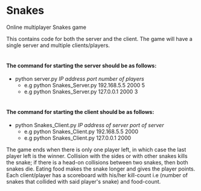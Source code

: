# Snakes
Online multiplayer Snakes game

This contains code for both the server and the client. The game will have a single server and multiple clients/players.<br/><br/>
#### The command for starting the server should be as follows:
+ python server.py *IP address* *port* *number of players* </br>
    - e.g python Snakes_Server.py 192.168.5.5 2000 5 <br/>
    - e.g python Snakes_Server.py 127.0.0.1 2000 3<br/><br/>
#### The command for starting the client should be as follows:
+ python Snakes_Client.py *IP address of server* *port of server*<br/>
    - e.g python Snakes_Client.py 192.168.5.5 2000<br/>
    - e.g python Snakes_Client.py 127.0.0.1 2000<br/>

The game ends when there is only one player left, in which case the last player left is the winner. Collision with the sides or with other snakes kills the snake; if there is a head-on collisions between two snakes, then both snakes die. Eating food makes the snake longer and gives the player points. <br/>
Each client/player has a scoreboard with his/her kill-count i.e (number of snakes that collided with said player's snake) and food-count.
